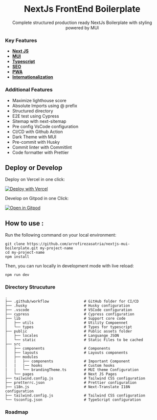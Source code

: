 
<h1 align="center">NextJs FrontEnd Boilerplate</h1>
<p align="center">Complete structured production ready NextJs Boilerplate with styling powered by MUI</p>

### Key Features

- [**Next JS**](https://nextjs.org/)
- [**MUI**](https://nextjs.org/)
- [**Typescript**](https://nextjs.org/)
- [**SEO**](https://nextjs.org/)
- [**PWA**](https://nextjs.org/)
- [**Internationalization**](https://nextjs.org/)

### Additional Features

- Maximize lighthouse score
- Absolute Imports using @ prefix
- Structured directory
- E2E test using Cypress
- Sitemap with next-sitemap
- Pre config VsCode configuration
- CI/CD with Github Action
- Dark Theme with MUI
- Pre-commit with Husky
- Commit linter with Commitlint
- Code formatter with Prettier

<!--

### Background

sadjkfh sfsdjfasd fasdjfkhasd fjkhasdf hasfhasd fasd fasdf

-->


## Deploy or Develop

Deploy on Vercel in one click:

[![Deploy with Vercel](https://vercel.com/button)](https://vercel.com/new/clone?repository-url=https%3A%2F%2Fgithub.com%2Farrofirezasatria%2Fnextjs-mui-boilerplate)

Develop on Gitpod in one Click:

[![Open in Gitpod](https://gitpod.io/button/open-in-gitpod.svg)](https://gitpod.io/#https://github.com/arrofirezasatria/nextjs-mui-boilerplate)




## How to use :

Run the following command on your local environment:

```shell
git clone https://github.com/arrofirezasatria/nextjs-mui-boilerplate.git my-project-name
cd my-project-name
npm install
```

Then, you can run locally in development mode with live reload:

```shell
npm run dev
```


### Directory Strucuture

```shell
.
├── .github/workflow                # GitHub folder for CI/CD
├── .husky                          # Husky configuration
├── .vscode                         # VSCode configuration
├── cypress                         # Cypress configuration
├── lib                             # Support core code
│   ├── utils                       # Utility Compoennet
│   └── types                       # Types for typescript
├── public                          # Public assets folder
│   ├── locales                     # Languange JSON
│   └── static                      # Static Files to be cached
├── src
│   ├── components                  # Components
│   ├── layouts                     # Layouts components
│   ├── modules                     
│   |   ├── components              # Important Component
│   |   |── hooks                   # Custom hooks
|   |   └── brandingTheme.ts        # MUI theme Configuration
│   └── pages                       # Next JS Pages
├── tailwind.config.js              # Tailwind CSS configuration
├── pretterrc.json                  # Prettier configuration
├── i18n.js                         # Next-Translate I18N configuration
├── tailwind.config.js              # Tailwind CSS configuration
└── tsconfig.json                   # TypeScript configuration
```

### Roadmap



